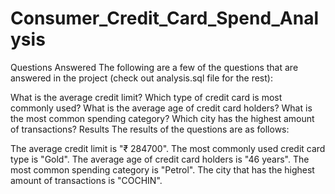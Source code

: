 # Consumer_Credit_Card_Spend_Analysis

Questions Answered
The following are a few of the questions that are answered in the project (check out analysis.sql file for the rest):

What is the average credit limit?
Which type of credit card is most commonly used?
What is the average age of credit card holders?
What is the most common spending category?
Which city has the highest amount of transactions?
Results
The results of the questions are as follows:

The average credit limit is "₹ 284700".
The most commonly used credit card type is "Gold".
The average age of credit card holders is "46 years".
The most common spending category is "Petrol".
The city that has the highest amount of transactions is "COCHIN".
